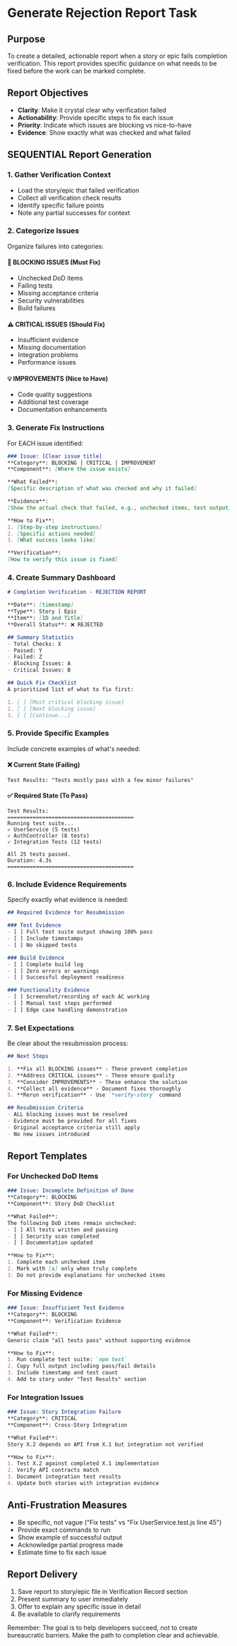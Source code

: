 # Generate Rejection Report Task

## Purpose

To create a detailed, actionable report when a story or epic fails completion verification. This report provides specific guidance on what needs to be fixed before the work can be marked complete.

## Report Objectives

- **Clarity**: Make it crystal clear why verification failed
- **Actionability**: Provide specific steps to fix each issue
- **Priority**: Indicate which issues are blocking vs nice-to-have
- **Evidence**: Show exactly what was checked and what failed

## SEQUENTIAL Report Generation

### 1. Gather Verification Context

- Load the story/epic that failed verification
- Collect all verification check results
- Identify specific failure points
- Note any partial successes for context

### 2. Categorize Issues

Organize failures into categories:

#### 🚨 BLOCKING ISSUES (Must Fix)
- Unchecked DoD items
- Failing tests
- Missing acceptance criteria
- Security vulnerabilities
- Build failures

#### ⚠️ CRITICAL ISSUES (Should Fix)
- Insufficient evidence
- Missing documentation
- Integration problems
- Performance issues

#### 💡 IMPROVEMENTS (Nice to Have)
- Code quality suggestions
- Additional test coverage
- Documentation enhancements

### 3. Generate Fix Instructions

For EACH issue identified:

```markdown
### Issue: [Clear issue title]
**Category**: BLOCKING | CRITICAL | IMPROVEMENT
**Component**: [Where the issue exists]

**What Failed**:
[Specific description of what was checked and why it failed]

**Evidence**:
[Show the actual check that failed, e.g., unchecked items, test output]

**How to Fix**:
1. [Step-by-step instructions]
2. [Specific actions needed]
3. [What success looks like]

**Verification**:
[How to verify this issue is fixed]
```

### 4. Create Summary Dashboard

```markdown
# Completion Verification - REJECTION REPORT

**Date**: [timestamp]
**Type**: Story | Epic
**Item**: [ID and Title]
**Overall Status**: ❌ REJECTED

## Summary Statistics
- Total Checks: X
- Passed: Y
- Failed: Z
- Blocking Issues: A
- Critical Issues: B

## Quick Fix Checklist
A prioritized list of what to fix first:

1. [ ] [Most critical blocking issue]
2. [ ] [Next blocking issue]
3. [ ] [Continue...]
```

### 5. Provide Specific Examples

Include concrete examples of what's needed:

#### ❌ Current State (Failing)
```
Test Results: "Tests mostly pass with a few minor failures"
```

#### ✅ Required State (To Pass)
```
Test Results:
========================================
Running test suite...
✓ UserService (5 tests)
✓ AuthController (8 tests)
✓ Integration Tests (12 tests)

All 25 tests passed.
Duration: 4.3s
========================================
```

### 6. Include Evidence Requirements

Specify exactly what evidence is needed:

```markdown
## Required Evidence for Resubmission

### Test Evidence
- [ ] Full test suite output showing 100% pass
- [ ] Include timestamps
- [ ] No skipped tests

### Build Evidence
- [ ] Complete build log
- [ ] Zero errors or warnings
- [ ] Successful deployment readiness

### Functionality Evidence
- [ ] Screenshot/recording of each AC working
- [ ] Manual test steps performed
- [ ] Edge case handling demonstration
```

### 7. Set Expectations

Be clear about the resubmission process:

```markdown
## Next Steps

1. **Fix all BLOCKING issues** - These prevent completion
2. **Address CRITICAL issues** - These ensure quality
3. **Consider IMPROVEMENTS** - These enhance the solution
4. **Collect all evidence** - Document fixes thoroughly
5. **Rerun verification** - Use `*verify-story` command

## Resubmission Criteria
- ALL blocking issues must be resolved
- Evidence must be provided for all fixes
- Original acceptance criteria still apply
- No new issues introduced
```

## Report Templates

### For Unchecked DoD Items
```markdown
### Issue: Incomplete Definition of Done
**Category**: BLOCKING
**Component**: Story DoD Checklist

**What Failed**:
The following DoD items remain unchecked:
- [ ] All tests written and passing
- [ ] Security scan completed
- [ ] Documentation updated

**How to Fix**:
1. Complete each unchecked item
2. Mark with [x] only when truly complete
3. Do not provide explanations for unchecked items
```

### For Missing Evidence
```markdown
### Issue: Insufficient Test Evidence
**Category**: BLOCKING
**Component**: Verification Evidence

**What Failed**:
Generic claim "all tests pass" without supporting evidence

**How to Fix**:
1. Run complete test suite: `npm test`
2. Copy full output including pass/fail details
3. Include timestamp and test count
4. Add to story under "Test Results" section
```

### For Integration Issues
```markdown
### Issue: Story Integration Failure
**Category**: CRITICAL
**Component**: Cross-Story Integration

**What Failed**:
Story X.2 depends on API from X.1 but integration not verified

**How to Fix**:
1. Test X.2 against completed X.1 implementation
2. Verify API contracts match
3. Document integration test results
4. Update both stories with integration evidence
```

## Anti-Frustration Measures

- Be specific, not vague ("Fix tests" vs "Fix UserService.test.js line 45")
- Provide exact commands to run
- Show example of successful output
- Acknowledge partial progress made
- Estimate time to fix each issue

## Report Delivery

1. Save report to story/epic file in Verification Record section
2. Present summary to user immediately
3. Offer to explain any specific issue in detail
4. Be available to clarify requirements

Remember: The goal is to help developers succeed, not to create bureaucratic barriers. Make the path to completion clear and achievable.